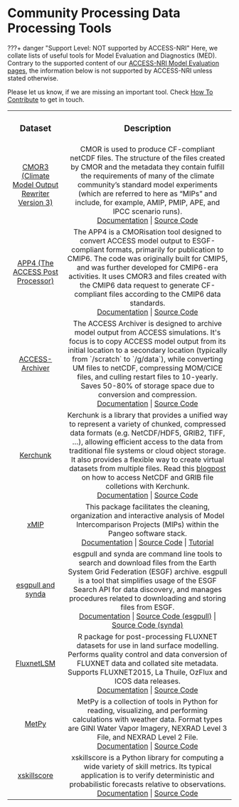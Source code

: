 # Community Processing Data Processing Tools

???+ danger "Support Level: NOT supported by ACCESS-NRI"
    Here, we collate lists of useful tools for Model Evaluation and Diagnostics (MED). Contrary to the supported content of our [ACCESS-NRI Model Evaluation pages](../../model_evaluation/index.md), the information below is not supported by ACCESS-NRI unless stated otherwise.

Please let us know, if we are missing an important tool. Check [How To Contribute](/about/contribute) to get in touch.

<table>
<tr>
<td width="25%">
    <div align='center' width="100%">
    <h3>Dataset</h3>
    </div>
</td>
<td width="75%">
    <div align='center' width="100%" >
    <h3>Description</h3>
    </div>
</td>
</tr>

<tr>
<td width="25%">
    <div align='center' width="100%">
    <a href="https://cmor.llnl.gov/" target="_blank">CMOR3<br>(Climate Model Output Rewriter Version 3)</a> 
    </div>
</td>
<td width="75%">
    <div align='center' width="100%" >
        CMOR is used to produce CF-compliant netCDF files. The structure of the files created by CMOR and the metadata they contain fulfill the requirements of many of the climate community’s standard model experiments (which are referred to here as “MIPs” and include, for example, AMIP, PMIP, APE, and IPCC scenario runs).
        <br>
        <a href="https://cmor.llnl.gov/" target="_blank">Documentation</a> |
        <a href="https://github.com/PCMDI/cmor" target="_blank">Source Code</a> 
    </div>
</td>
</tr>

<tr>
<td width="25%">
    <div align='center' width="100%">
    <a href="https://github.com/ACCESS-Hive/APP4" target="_blank">APP4 (The ACCESS Post Processor)</a> 
    </div>
</td>
<td width="75%">
    <div align='center' width="100%" >
        The APP4 is a CMORisation tool designed to convert ACCESS model output to ESGF-compliant formats, primarily for publication to CMIP6. The code was originally built for CMIP5, and was further developed for CMIP6-era activities. It uses CMOR3 and files created with the CMIP6 data request to generate CF-compliant files according to the CMIP6 data standards.
        <br>
        <a href="https://github.com/ACCESS-Hive/APP4" target="_blank">Documentation</a> |
        <a href="https://github.com/ACCESS-Hive/APP4" target="_blank">Source Code</a> 
    </div>
</td>
</tr>

<tr>
<td width="25%">
    <div align='center' width="100%">
    <a href="https://github.com/ACCESS-Hive/ACCESS-Archiver" target="_blank">ACCESS-Archiver</a> 
    </div>
</td>
<td width="75%">
    <div align='center' width="100%" >
        The ACCESS Archiver is designed to archive model output from ACCESS simulations. It's focus is to copy ACCESS model output from its initial location to a secondary location (typically from `/scratch` to `/g/data`), while converting UM files to netCDF, compressing MOM/CICE files, and culling restart files to 10-yearly. Saves 50-80% of storage space due to conversion and compression.
        <br>
        <a href="https://github.com/ACCESS-Hive/ACCESS-Archiver" target="_blank">Documentation</a> |
        <a href="https://github.com/ACCESS-Hive/ACCESS-Archiver" target="_blank">Source Code</a> 
    </div>
</td>
</tr>

<tr>
<td width="25%">
    <div align='center' width="100%">
    <a href="https://fsspec.github.io/kerchunk/" target="_blank">Kerchunk</a> 
    </div>
</td>
<td width="75%">
    <div align='center' width="100%" >
        Kerchunk is a library that provides a unified way to represent a variety of chunked, compressed data formats (e.g. NetCDF/HDF5, GRIB2, TIFF, …), allowing efficient access to the data from traditional file systems or cloud object storage. It also provides a flexible way to create virtual datasets from multiple files.
        Read this <a href="https://medium.com/pangeo/accessing-netcdf-and-grib-file-collections-as-cloud-native-virtual-datasets-using-kerchunk-625a2d0a9191" target="_blank">blogpost</a> on how to access NetCDF and GRIB file colletions with Kerchunk.
        <br>
        <a href="https://fsspec.github.io/kerchunk/" target="_blank">Documentation</a> |
        <a href="https://github.com/fsspec/kerchunk" target="_blank">Source Code</a> 
    </div>
</td>
</tr>

<tr>
<td width="25%">
    <div align='center' width="100%">
    <a href="https://cmip6-preprocessing.readthedocs.io/en/latest/?badge=latest" target="_blank">xMIP</a> 
    </div>
</td>
<td width="75%">
    <div align='center' width="100%" >
        This package facilitates the cleaning, organization and interactive analysis of Model Intercomparison Projects (MIPs) within the Pangeo software stack.
        <br>
        <a href="https://cmip6-preprocessing.readthedocs.io/en/latest/?badge=latest" target="_blank">Documentation</a> |
        <a href="https://github.com/jbusecke/xMIP" target="_blank">Source Code</a> |
        <a href="https://github.com/coecms/xmip_nci" target="_blank">Tutorial</a>
    </div>
</td>
</tr>

<tr>
<td width="25%">
    <div align='center' width="100%">
    <a href="https://espri-mod.github.io/synda/" target="_blank">esgpull and synda</a> 
    </div>
</td>
<td width="75%">
    <div align='center' width="100%" >
        esgpull and synda are command line tools to search and download files from the Earth System Grid Federation (ESGF) archive. esgpull is a tool that simplifies usage of the ESGF Search API for data discovery, and manages procedures related to downloading and storing files from ESGF.
        <br>
        <a href="https://github.com/ESGF/esgf-download" target="_blank">Documentation</a> |
        <a href="https://github.com/ESGF/esgf-download" target="_blank">Source Code (esgpull)</a> |
        <a href="https://espri-mod.github.io/synda/" target="_blank">Source Code (synda)</a> 
    </div>
</td>
</tr>

<tr>
<td width="25%">
    <div align='center' width="100%">
    <a href="https://github.com/aukkola/FluxnetLSM" target="_blank">FluxnetLSM</a> 
    </div>
</td>
<td width="75%">
    <div align='center' width="100%" >
        R package for post-processing FLUXNET datasets for use in land surface modelling. Performs quality control and data conversion of FLUXNET data and collated site metadata. Supports FLUXNET2015, La Thuile, OzFlux and ICOS data releases.
        <br>
        <a href="https://gmd.copernicus.org/articles/10/3379/2017/" target="_blank">Documentation</a> |
        <a href="https://github.com/aukkola/FluxnetLSM" target="_blank">Source Code</a> 
    </div>
</td>
</tr>

<tr>
<td width="25%">
    <div align='center' width="100%">
    <a href="https://unidata.github.io/MetPy/latest/examples/formats/index.html" target="_blank">MetPy</a> 
    </div>
</td>
<td width="75%">
    <div align='center' width="100%" >
        MetPy is a collection of tools in Python for reading, visualizing, and performing calculations with weather data. Format types are GINI Water Vapor Imagery, NEXRAD Level 3 File, and NEXRAD Level 2 File.
        <br>
        <a href="https://unidata.github.io/MetPy/latest/examples/formats/index.html" target="_blank">Documentation</a> |
        <a href="https://github.com/Unidata/MetPy" target="_blank">Source Code</a> 
    </div>
</td>
</tr>

<tr>
<td width="25%">
    <div align='center' width="100%">
    <a href="https://xskillscore.readthedocs.io/en/stable/" target="_blank">xskillscore</a> 
    </div>
</td>
<td width="75%">
    <div align='center' width="100%" >
        xskillscore is a Python library for computing a wide variety of skill metrics. Its typical application is to verify deterministic and probabilistic forecasts relative to observations.
        <br>
        <a href="https://xskillscore.readthedocs.io/en/stable/" target="_blank">Documentation</a> |
        <a href="https://github.com/xarray-contrib/xskillscore" target="_blank">Source Code</a> 
    </div>
</td>
</tr>
</table>